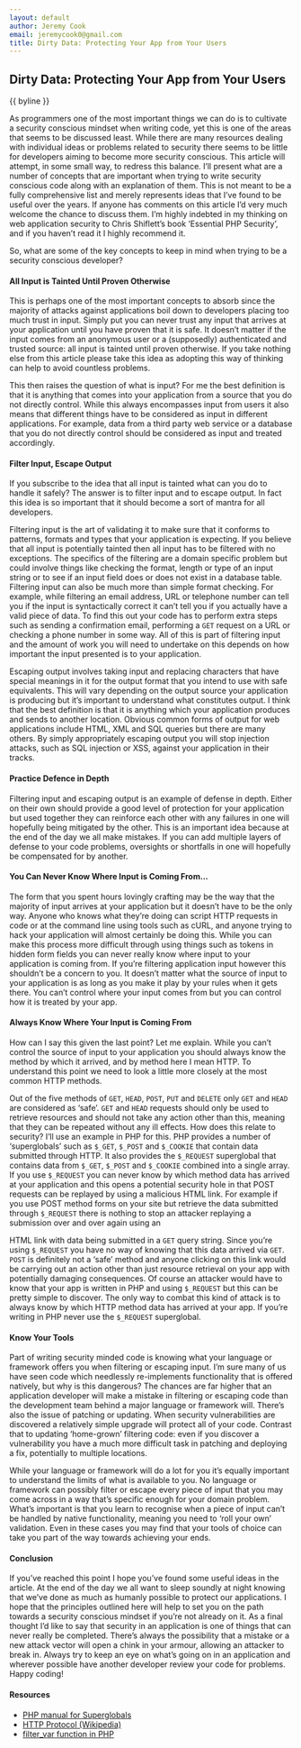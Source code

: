 ```yaml
---
layout: default
author: Jeremy Cook
email: jeremycook0@gmail.com
title: Dirty Data: Protecting Your App from Your Users
---
```


Dirty Data: Protecting Your App from Your Users
--------------

{{ byline }}

As programmers one of the most important things we can do is to cultivate a security conscious mindset
when writing code, yet this is one of the areas that seems to be discussed least. While there are many
resources dealing with individual ideas or problems related to security there seems to be little for
developers aiming to become more security conscious. This article will attempt, in some small way,
to redress this balance. I’ll present what are a number of concepts that are important when trying
to write security conscious code along with an explanation of them. This is not meant to be a fully
comprehensive list and merely represents ideas that I’ve found to be useful over the years. If anyone
has comments on this article I’d very much welcome the chance to discuss them. I’m highly indebted
in my thinking on web application security to Chris Shiflett’s book ‘Essential PHP Security’, and if you
haven’t read it I highly recommend it.

So, what are some of the key concepts to keep in mind when trying to be a security conscious
developer?

#### All Input is Tainted Until Proven Otherwise

This is perhaps one of the most important concepts to absorb since the majority of attacks against
applications boil down to developers placing too much trust in input. Simply put you can never trust any
input that arrives at your application until you have proven that it is safe. It doesn’t matter if the input
comes from an anonymous user or a (supposedly) authenticated and trusted source: all input is tainted
until proven otherwise. If you take nothing else from this article please take this idea as adopting this
way of thinking can help to avoid countless problems.

This then raises the question of what is input? For me the best definition is that it is anything that comes
into your application from a source that you do not directly control. While this always encompasses
input from users it also means that different things have to be considered as input in different
applications. For example, data from a third party web service or a database that you do not directly
control should be considered as input and treated accordingly.

#### Filter Input, Escape Output

If you subscribe to the idea that all input is tainted what can you do to handle it safely? The answer is to
filter input and to escape output. In fact this idea is so important that it should become a sort of mantra
for all developers.

Filtering input is the art of validating it to make sure that it conforms to patterns, formats and types
that your application is expecting. If you believe that all input is potentially tainted then all input has
to be filtered with no exceptions. The specifics of the filtering are a domain specific problem but could
involve things like checking the format, length or type of an input string or to see if an input field does or
does not exist in a database table. Filtering input can also be much more than simple format checking.
For example, while filtering an email address, URL or telephone number can tell you if the input is
syntactically correct it can’t tell you if you actually have a valid piece of data. To find this out your code
has to perform extra steps such as sending a confirmation email, performing a `GET` request on a URL or
checking a phone number in some way. All of this is part of filtering input and the amount of work you
will need to undertake on this depends on how important the input presented is to your application.

Escaping output involves taking input and replacing characters that have special meanings in it for the
output format that you intend to use with safe equivalents. This will vary depending on the output
source your application is producing but it’s important to understand what constitutes output. I think
that the best definition is that it is anything which your application produces and sends to another
location. Obvious common forms of output for web applications include HTML, XML and SQL queries but
there are many others. By simply appropriately escaping output you will stop injection attacks, such as
SQL injection or XSS, against your application in their tracks.

#### Practice Defence in Depth

Filtering input and escaping output is an example of defense in depth. Either on their own should
provide a good level of protection for your application but used together they can reinforce each other
with any failures in one will hopefully being mitigated by the other. This is an important idea because
at the end of the day we all make mistakes. If you can add multiple layers of defense to your code
problems, oversights or shortfalls in one will hopefully be compensated for by another.

#### You Can Never Know Where Input is Coming From...

The form that you spent hours lovingly crafting may be the way that the majority of input arrives at
your application but it doesn’t have to be the only way. Anyone who knows what they’re doing can
script HTTP requests in code or at the command line using tools such as cURL, and anyone trying to
hack your application will almost certainly be doing this. While you can make this process more difficult
through using things such as tokens in hidden form fields you can never really know where input to your
application is coming from. If you’re filtering application input however this shouldn’t be a concern to
you. It doesn’t matter what the source of input to your application is as long as you make it play by your
rules when it gets there. You can’t control where your input comes from but you can control how it is
treated by your app.

#### Always Know Where Your Input is Coming From

How can I say this given the last point? Let me explain. While you can’t control the source of input
to your application you should always know the method by which it arrived, and by method here I
mean HTTP. To understand this point we need to look a little more closely at the most common HTTP
methods.

Out of the five methods of `GET`, `HEAD`, `POST`, `PUT` and `DELETE` only `GET` and `HEAD` are considered
as ‘safe’. `GET` and `HEAD` requests should only be used to retrieve resources and should not take any
action other than this, meaning that they can be repeated without any ill effects. How does this relate
to security? I’ll use an example in PHP for this. PHP provides a number of ‘superglobals’ such as `$_GET`,
`$_POST` and `$_COOKIE` that contain data submitted through HTTP. It also provides the `$_REQUEST`
superglobal that contains data from `$_GET`, `$_POST` and `$_COOKIE` combined into a single array. If
you use `$_REQUEST` you can never know by which method data has arrived at your application and
this opens a potential security hole in that POST requests can be replayed by using a malicious HTML
link. For example if you use POST method forms on your site but retrieve the data submitted through
`$_REQUEST` there is nothing to stop an attacker replaying a submission over and over again using an

HTML link with data being submitted in a `GET` query string. Since you’re using `$_REQUEST` you have
no way of knowing that this data arrived via `GET`. `POST` is definitely not a ‘safe’ method and anyone
clicking on this link would be carrying out an action other than just resource retrieval on your app with
potentially damaging consequences. Of course an attacker would have to know that your app is written
in PHP and using `$_REQUEST` but this can be pretty simple to discover. The only way to combat this kind
of attack is to always know by which HTTP method data has arrived at your app. If you’re writing in PHP
never use the `$_REQUEST` superglobal.

#### Know Your Tools

Part of writing security minded code is knowing what your language or framework offers you when
filtering or escaping input. I’m sure many of us have seen code which needlessly re-implements
functionality that is offered natively, but why is this dangerous? The chances are far higher that an
application developer will make a mistake in filtering or escaping code than the development team
behind a major language or framework will. There’s also the issue of patching or updating. When
security vulnerabilities are discovered a relatively simple upgrade will protect all of your code. Contrast
that to updating ‘home-grown’ filtering code: even if you discover a vulnerability you have a much more
difficult task in patching and deploying a fix, potentially to multiple locations.

While your language or framework will do a lot for you it’s equally important to understand the limits
of what is available to you. No language or framework can possibly filter or escape every piece of input
that you may come across in a way that’s specific enough for your domain problem. What’s important is
that you learn to recognise when a piece of input can’t be handled by native functionality, meaning you
need to ‘roll your own’ validation. Even in these cases you may find that your tools of choice can take
you part of the way towards achieving your ends.

#### Conclusion

If you’ve reached this point I hope you’ve found some useful ideas in the article. At the end of the day
we all want to sleep soundly at night knowing that we’ve done as much as humanly possible to protect
our applications. I hope that the principles outlined here will help to set you on the path towards a
security conscious mindset if you’re not already on it. As a final thought I’d like to say that security in
an application is one of things that can never really be completed. There’s always the possibility that a
mistake or a new attack vector will open a chink in your armour, allowing an attacker to break in. Always
try to keep an eye on what’s going on in an application and wherever possible have another developer
review your code for problems. Happy coding!

#### Resources
- [PHP manual for Superglobals](http://php.net/manual/en/language.variables.superglobals.php)
- [HTTP Protocol (Wikipedia)](http://en.wikipedia.org/wiki/HTTP)
- [filter_var function in PHP](http://php.net/manual/en/function.filter-var.php)

